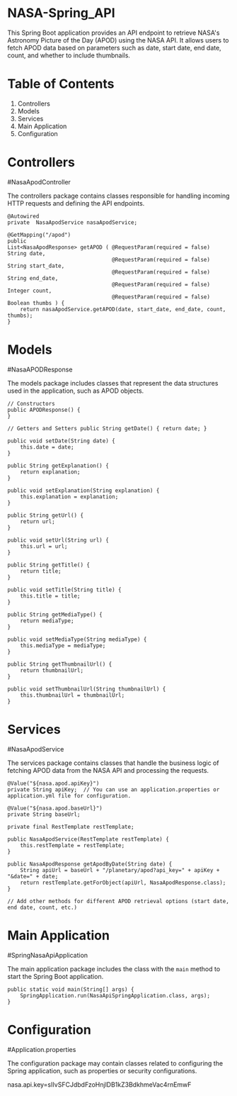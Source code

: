 # NASA-Spring_API
This Spring Boot application provides an API endpoint to retrieve NASA's Astronomy Picture of the Day (APOD) using the NASA API. It allows users to fetch APOD data based on parameters such as date, start date, end date, count, and whether to include thumbnails.

# Table of Contents
1. Controllers
2. Models
3. Services
4. Main Application
5. Configuration

# Controllers
#NasaApodController

The controllers package contains classes responsible for handling incoming HTTP requests and defining the API endpoints.

    @Autowired
    private  NasaApodService nasaApodService;

    @GetMapping("/apod")
    public
    List<NasaApodResponse> getAPOD ( @RequestParam(required = false) String date,
                                     @RequestParam(required = false) String start_date,
                                     @RequestParam(required = false) String end_date,
                                     @RequestParam(required = false) Integer count,
                                     @RequestParam(required = false) Boolean thumbs ) {
        return nasaApodService.getAPOD(date, start_date, end_date, count, thumbs);
    }


# Models
#NasaAPODResponse

The models package includes classes that represent the data structures used in the application, such as APOD objects.

	// Constructors
	public APODResponse() {
	}

	// Getters and Setters public String getDate() { return date; }

	public void setDate(String date) {
		this.date = date;
	}

	public String getExplanation() {
		return explanation;
	}

	public void setExplanation(String explanation) {
		this.explanation = explanation;
	}

	public String getUrl() {
		return url;
	}

	public void setUrl(String url) {
		this.url = url;
	}

	public String getTitle() {
		return title;
	}

	public void setTitle(String title) {
		this.title = title;
	}

	public String getMediaType() {
		return mediaType;
	}

	public void setMediaType(String mediaType) {
		this.mediaType = mediaType;
	}

	public String getThumbnailUrl() {
		return thumbnailUrl;
	}

	public void setThumbnailUrl(String thumbnailUrl) {
		this.thumbnailUrl = thumbnailUrl;
	}


# Services
#NasaApodService

The services package contains classes that handle the business logic of fetching APOD data from the NASA API and processing the requests.

    @Value("${nasa.apod.apiKey}")
    private String apiKey;  // You can use an application.properties or application.yml file for configuration.

    @Value("${nasa.apod.baseUrl}")
    private String baseUrl;

    private final RestTemplate restTemplate;

    public NasaApodService(RestTemplate restTemplate) {
        this.restTemplate = restTemplate;
    }

    public NasaApodResponse getApodByDate(String date) {
        String apiUrl = baseUrl + "/planetary/apod?api_key=" + apiKey + "&date=" + date;
        return restTemplate.getForObject(apiUrl, NasaApodResponse.class);
    }

    // Add other methods for different APOD retrieval options (start date, end date, count, etc.)

# Main Application
#SpringNasaApiApplication

The main application package includes the class with the `main` method to start the Spring Boot application.

	public static void main(String[] args) {
		SpringApplication.run(NasaApiSpringApplication.class, args);
	}

# Configuration
#Application.properties

The configuration package may contain classes related to configuring the Spring application, such as properties or security configurations.

nasa.api.key=sIIvSFCJdbdFzoHnjlDB1kZ3BdkhmeVac4rnEmwF
